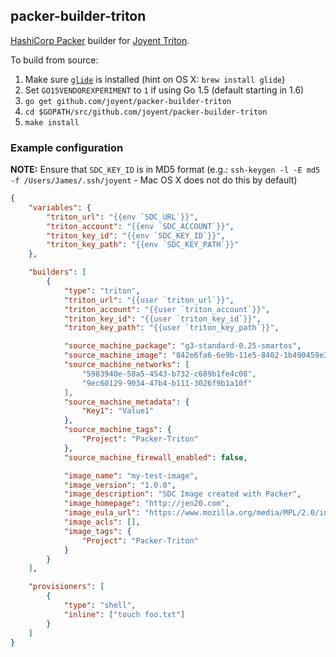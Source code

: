 ## packer-builder-triton

[HashiCorp Packer](https://packer.io) builder for
[Joyent Triton](https://www.joyent.com).

To build from source:

1. Make sure [`glide`](https://github.com/Masterminds/glide) is installed (hint
   on OS X: `brew install glide`)
1. Set `GO15VENDOREXPERIMENT` to `1` if using Go 1.5 (default starting in 1.6)
1. `go get github.com/joyent/packer-builder-triton`
1. `cd $GOPATH/src/github.com/joyent/packer-builder-triton`
1. `make install`

### Example configuration

**NOTE:** Ensure that `SDC_KEY_ID` is in MD5 format (e.g.: `ssh-keygen -l -E md5
-f /Users/James/.ssh/joyent` - Mac OS X does not do this by default)

```json
{
    "variables": {
        "triton_url": "{{env `SDC_URL`}}",
        "triton_account": "{{env `SDC_ACCOUNT`}}",
        "triton_key_id": "{{env `SDC_KEY_ID`}}",
        "triton_key_path": "{{env `SDC_KEY_PATH`}}"
    },

    "builders": [
        {
            "type": "triton",
            "triton_url": "{{user `triton_url`}}",
            "triton_account": "{{user `triton_account`}}",
            "triton_key_id": "{{user `triton_key_id`}}",
            "triton_key_path": "{{user `triton_key_path`}}",

            "source_machine_package": "g3-standard-0.25-smartos",
            "source_machine_image": "842e6fa6-6e9b-11e5-8402-1b490459e334",
            "source_machine_networks": [
                "5983940e-58a5-4543-b732-c689b1fe4c08",
                "9ec60129-9034-47b4-b111-3026f9b1a10f"
            ],
            "source_machine_metadata": {
                "Key1": "Value1"
            },
            "source_machine_tags": {
                "Project": "Packer-Triton"
            },
            "source_machine_firewall_enabled": false,

            "image_name": "my-test-image",
            "image_version": "1.0.0",
            "image_description": "SDC Image created with Packer",
            "image_homepage": "http://jen20.com",
            "image_eula_url": "https://www.mozilla.org/media/MPL/2.0/index.815ca599c9df.txt",
            "image_acls": [],
            "image_tags": {
                "Project": "Packer-Triton"
            }
        }
    ],

    "provisioners": [
        {
            "type": "shell",
            "inline": ["touch foo.txt"]
        }
    ]
}
```

